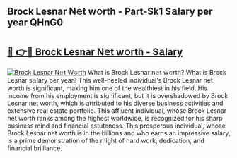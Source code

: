 ## Brock Lesnar N𝚎t w𝚘rth - Part-Sk1 S𝚊lary per year QHnG0

# <h2><a href="http://gc1raj.nevu.top/?p=Brock+Lesnar">🔗 👉🔴 Brock Lesnar N𝚎t w𝚘rth - S𝚊lary</a></h2>

[![Brock Lesnar N𝚎t W𝚘rth](https://i.imgur.com/Oavwk0R.jpeg)](http://gc1raj.nevu.top/?p=Brock+Lesnar)
What is Brock Lesnar n𝚎t w𝚘rth? What is Brock Lesnar s𝚊lary per year?
This well-heeled individual's Brock Lesnar net worth is significant, making him one of the wealthiest in his field. His income from his employment is significant, but it is overshadowed by Brock Lesnar net worth, which is attributed to his diverse business activities and extensive real estate portfolio. This affluent individual, whose Brock Lesnar net worth ranks among the highest worldwide, is recognized for his sharp business mind and financial astuteness. This prosperous individual, whose Brock Lesnar net worth is in the billions and who earns an impressive salary, is a prime demonstration of the might of hard work, dedication, and financial brilliance.
